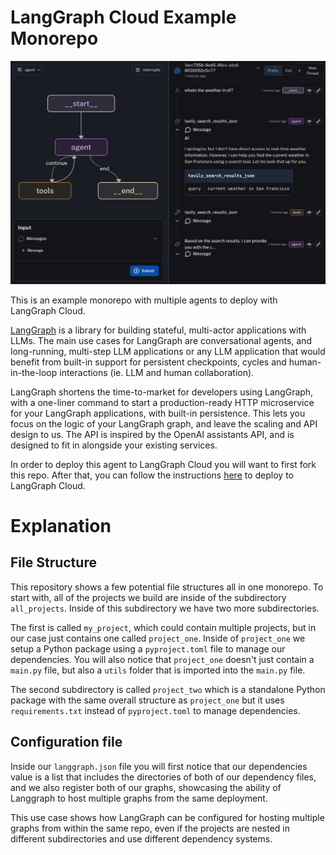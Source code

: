 # LangGraph Cloud Example Monorepo

![](static/agent_ui.png)

This is an example monorepo with multiple agents to deploy with LangGraph Cloud.

[LangGraph](https://github.com/langchain-ai/langgraph) is a library for building stateful, multi-actor applications with LLMs. The main use cases for LangGraph are conversational agents, and long-running, multi-step LLM applications or any LLM application that would benefit from built-in support for persistent checkpoints, cycles and human-in-the-loop interactions (ie. LLM and human collaboration).

LangGraph shortens the time-to-market for developers using LangGraph, with a one-liner command to start a production-ready HTTP microservice for your LangGraph applications, with built-in persistence. This lets you focus on the logic of your LangGraph graph, and leave the scaling and API design to us. The API is inspired by the OpenAI assistants API, and is designed to fit in alongside your existing services.

In order to deploy this agent to LangGraph Cloud you will want to first fork this repo. After that, you can follow the instructions [here](https://langchain-ai.github.io/langgraph/cloud/) to deploy to LangGraph Cloud.

# Explanation

## File Structure

This repository shows a few potential file structures all in one monorepo. To start with, all of the projects we build are inside of the subdirectory `all_projects`. Inside of this subdirectory we have two more subdirectories.

The first is called `my_project`, which could contain multiple projects, but in our case just contains one called `project_one`. Inside of `project_one` we setup a Python package using a `pyproject.toml` file to manage our dependencies. You will also notice that `project_one` doesn't just contain a `main.py` file, but also a `utils` folder that is imported into the `main.py` file. 

The second subdirectory is called `project_two` which is a standalone Python package with the same overall structure as `project_one` but it uses `requirements.txt` instead of `pyproject.toml` to manage dependencies.

## Configuration file

Inside our `langgraph.json` file you will first notice that our dependencies value is a list that includes the directories of both of our dependency files, and we also register both of our graphs, showcasing the ability of Langgraph to host multiple graphs from the same deployment. 

This use case shows how LangGraph can be configured for hosting multiple graphs from within the same repo, even if the projects are nested in different subdirectories and use different dependency systems.